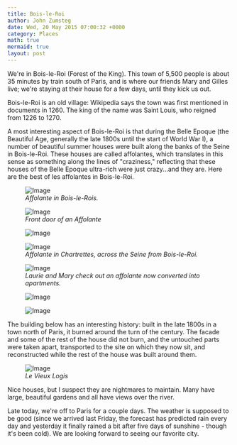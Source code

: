 ```yaml
---
title: Bois-le-Roi
author: John Zumsteg
date: Wed, 20 May 2015 07:00:32 +0000
category: Places
math: true
mermaid: true
layout: post
---
```

We're in Bois-le-Roi (Forest of the King). This town of 5,500 people is about 35 minutes by train south of Paris, and is where our friends Mary and Gilles live; we're staying at their house for a few days, until they kick us out.

Bois-le-Roi is an old village: Wikipedia says the town was first mentioned in documents in 1260. The king of the name was Saint Louis, who reigned from 1226 to 1270.

A most interesting aspect of Bois-le-Roi is that during the Belle Epoque (the Beautiful Age, generally the late 1800s until the start of World War I), a number of beautiful summer houses were built along the banks of the Seine in Bois-le-Roi. These houses are called affolantes, which translates in this sense as something along the lines of "craziness," reflecting that these houses of the Belle Epoque ultra-rich were just crazy...and they are. Here are the best of les affolantes in Bois-le-Roi.

<figure class = "landscape">
	<img src="{{"/assets/images/2015/05/DSC04648.jpg" | prepend: site.baseurl | prepend: site.url }}" alt="Image" />
	<figcaption><em>Affolante in Bois-le-Rois.</em></figcaption>
</figure>



<figure class = "portrait">
	<img src="{{"/assets/images/2015/05/DSC04651.jpg" | prepend: site.baseurl | prepend: site.url }}" alt="Image" />
	<figcaption><em>Front door of an Affolante</em></figcaption>
</figure>



<figure class = "landscape">
	<img src="{{"/assets/images/2015/05/DSC04652-300x225.jpg" | prepend: site.baseurl | prepend: site.url }}" alt="Image" />
	<figcaption></figcaption>
</figure>



<figure class = "portrait">
	<img src="{{"/assets/images/2015/05/DSC04658.jpg" | prepend: site.baseurl | prepend: site.url }}" alt="Image" />
	<figcaption><em>Affolante in Chartrettes, across the Seine from Bois-le-Roi.</em></figcaption>
</figure>



<figure class = "landscape">
	<img src="{{"/assets/images/2015/05/DSC04659.jpg" | prepend: site.baseurl | prepend: site.url }}" alt="Image" />
	<figcaption><em>Laurie and Mary check out an affolante now converted into apartments.</em></figcaption>
</figure>



<figure class = "landscape">
	<img src="{{"/assets/images/2015/05/DSC04662-225x300.jpg" | prepend: site.baseurl | prepend: site.url }}" alt="Image" />
	<figcaption></figcaption>
</figure>



<figure class = "landscape">
	<img src="{{"/assets/images/2015/05/DSC04663-300x210.jpg" | prepend: site.baseurl | prepend: site.url }}" alt="Image" />
	<figcaption></figcaption>
</figure>



The building below has an interesting history: built in the late 1800s in a town north of Paris, it burned around the turn of the century. The facade and some of the rest of the house did not burn, and the untouched parts were taken apart, transported to the site on which they now sit, and reconstructed while the rest of the house was built around them.

<figure class = "landscape">
	<img src="{{"/assets/images/2015/05/DSC04677.jpg" | prepend: site.baseurl | prepend: site.url }}" alt="Image" />
	<figcaption><em>Le Vieux Logis</em></figcaption>
</figure>



Nice houses, but I suspect they are nightmares to maintain. Many have large, beautiful gardens and all have views over the river.

Late today, we're off to Paris for a couple days. The weather is supposed to be good (since we arrived last Friday, the forecast has predicted rain every day and yesterday it finally rained a bit after five days of sunshine - though it's been cold). We are looking forward to seeing our favorite city.
